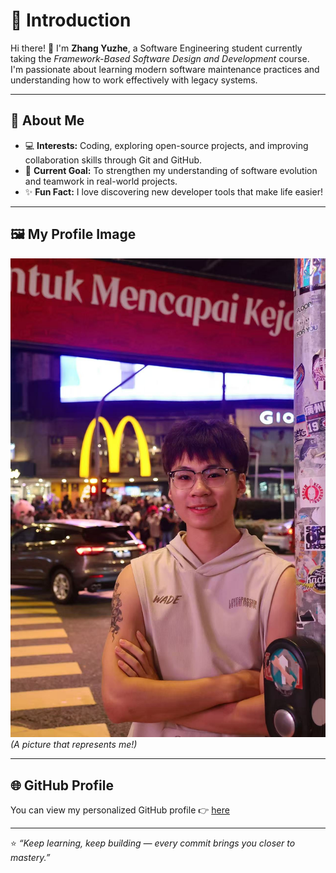 # 🌟 Introduction

Hi there! 👋 I'm **Zhang Yuzhe**, a Software Engineering student currently taking the *Framework-Based Software Design and Development* course.  
I'm passionate about learning modern software maintenance practices and understanding how to work effectively with legacy systems.

---

## 🎯 About Me
- 💻 **Interests:** Coding, exploring open-source projects, and improving collaboration skills through Git and GitHub.  
- 🌱 **Current Goal:** To strengthen my understanding of software evolution and teamwork in real-world projects.  
- ✨ **Fun Fact:** I love discovering new developer tools that make life easier!

---

## 🖼️ My Profile Image
![My Image](https://github.com/SoftwareMaintenanceEvolution/tutorial-1-22121845-design/blob/profile-upload/46d34c5eeb92b8beda10ee73051ec9fd.jpg?raw=true)  
*(A picture that represents me!)*

---

## 🌐 GitHub Profile
You can view my personalized GitHub profile 👉 [here](https://github.com/22121845-design)

---

⭐ *“Keep learning, keep building — every commit brings you closer to mastery.”*
